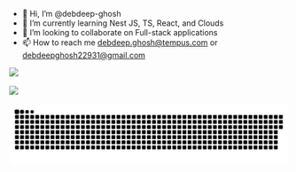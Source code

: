 - 👋 Hi, I’m @debdeep-ghosh
- 🌱 I’m currently learning Nest JS, TS, React, and Clouds
- 💞️ I’m looking to collaborate on Full-stack applications
- 📫 How to reach me debdeep.ghosh@tempus.com or debdeepghosh22931@gmail.com

![](https://raw.githubusercontent.com/TheDudeThatCode/TheDudeThatCode/master/Assets/gandalf_parrot.gif)

![](https://media.giphy.com/media/l0FF56cexcW2JAXCJj/giphy.gif)

![](https://github.com/debdeep-ghosh/github-grid-snake/blob/main/github-grid-snake.svg)

<!---
debdeep-ghosh/debdeep-ghosh is a ✨ special ✨ repository because its `README.md` (this file) appears on your GitHub profile.
You can click the Preview link to take a look at your changes.
--->
